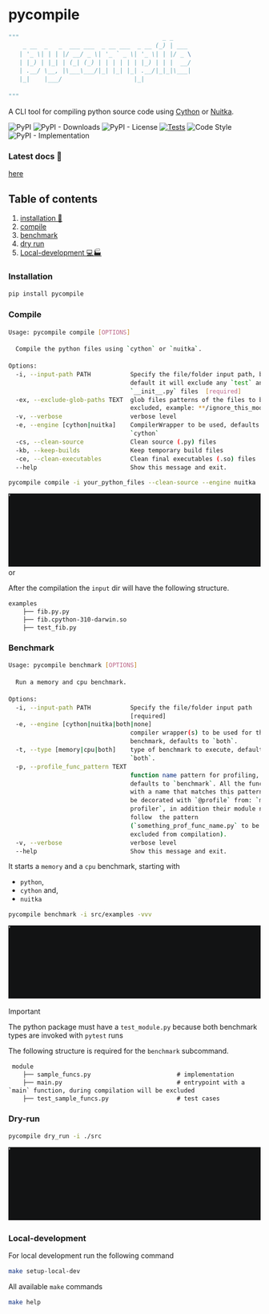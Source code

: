 # pycompile

```python
"""                                        _ _
    _ __  _   _  ___ ___  _ __ ___  _ __ (_) | ___
   | '_ \| | | |/ __/ _ \| '_ ` _ \| '_ \| | |/ _ \
   | |_) | |_| | (_| (_) | | | | | | |_) | | |  __/
   | .__/ \__, |\___\___/|_| |_| |_| .__/|_|_|\___|
   |_|    |___/                    |_|
   
"""
```
A CLI tool for compiling python source code using [Cython](https://cython.org/)  or
[Nuitka](https://nuitka.net/).

![PyPI](https://img.shields.io/pypi/v/pycompile)
![PyPI - Downloads](https://img.shields.io/pypi/dm/pycompile)
![PyPI - License](https://img.shields.io/pypi/l/pycompile)
[![Tests](https://github.com/iplitharas/pycompile/actions/workflows/test.yaml/badge.svg)](https://github.com/iplitharas/pycompile/actions/workflows/test.yaml)
![Code Style](https://img.shields.io/badge/code%20style-black-000000.svg)
![PyPI - Implementation](https://img.shields.io/pypi/implementation/pycompile)


### Latest docs 📝
[here](https://iplitharas.github.io/pycompile/)

## Table of contents
1. [installation 🔨](#installation)
2. [compile](#compile)
3. [benchmark](#benchmark)
4. [dry run](#dry-run)
5. [Local-development 💻🏭](#local-development)


### Installation 
```bash
pip install pycompile
```

### Compile

```bash
Usage: pycompile compile [OPTIONS]

  Compile the python files using `cython` or `nuitka`.

Options:
  -i, --input-path PATH           Specify the file/folder input path, by
                                  default it will exclude any `test` and
                                  `__init__.py` files  [required]
  -ex, --exclude-glob-paths TEXT  glob files patterns of the files to be
                                  excluded, example: **/ignore_this_module.py
  -v, --verbose                   verbose level
  -e, --engine [cython|nuitka]    CompilerWrapper to be used, defaults to:
                                  `cython`
  -cs, --clean-source             Clean source (.py) files
  -kb, --keep-builds              Keep temporary build files
  -ce, --clean-executables        Clean final executables (.so) files
  --help                          Show this message and exit.
```

```bash
pycompile compile -i your_python_files --clean-source --engine nuitka 
```

![cython_compile.gif](data/cython_compile.gif) or 

After the compilation the `input` dir will have the following structure.

```text
examples
    ├── fib.py.py                           
    ├── fib.cpython-310-darwin.so                      
    ├── test_fib.py                   
```

### Benchmark

```bash
Usage: pycompile benchmark [OPTIONS]

  Run a memory and cpu benchmark.

Options:
  -i, --input-path PATH           Specify the file/folder input path
                                  [required]
  -e, --engine [cython|nuitka|both|none]
                                  compiler wrapper(s) to be used for the
                                  benchmark, defaults to `both`.
  -t, --type [memory|cpu|both]    type of benchmark to execute, defaults to
                                  `both`.
  -p, --profile_func_pattern TEXT
                                  function name pattern for profiling,
                                  defaults to `benchmark`. All the functions
                                  with a name that matches this pattern will
                                  be decorated with `@profile` from: `memory-
                                  profiler`, in addition their module needs to
                                  follow  the pattern
                                  (`something_prof_func_name.py` to be
                                  excluded from compilation).
  -v, --verbose                   verbose level
  --help                          Show this message and exit.
```

It starts a `memory` and a `cpu` benchmark, starting with 
* `python`,
* `cython` and,
* `nuitka`


```bash
pycompile benchmark -i src/examples -vvv
```

![benchmark_cython_python.gif](data/benchmark_cython_python.gif)


> [!IMPORTANT]
> The python package must have a `test_module.py` because both benchmark types are invoked 
> with `pytest` runs


The following structure is required for the `benchmark` subcommand.

```text
 module
    ├── sample_funcs.py                        # implementation
    ├── main.py                                # entrypoint with a `main` function, during compilation will be excluded
    ├── test_sample_funcs.py                   # test cases
```


### Dry-run 

```bash
pycompile dry_run -i ./src
```

![dry_run.gif](data/dry_run.gif)


### Local-development
For local development run the following command

```bash
make setup-local-dev
```

All available `make` commands
```bash
make help
```



